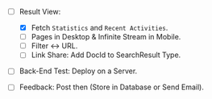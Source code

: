 - [ ] Result View:

  - [x] Fetch `Statistics` and `Recent Activities`.
  - [ ] Pages in Desktop & Infinite Stream in Mobile.
  - [ ] Filter <-> URL.
  - [ ] Link Share: Add DocId to SearchResult Type.

- [ ] Back-End Test: Deploy on a Server.
- [ ] Feedback: Post then (Store in Database or Send Email).
